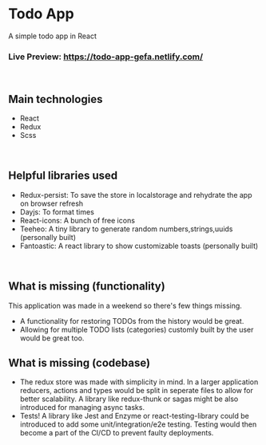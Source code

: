 # Todo App

A simple todo app in React

### Live Preview: https://todo-app-gefa.netlify.com/

<br />

## Main technologies
- React
- Redux
- Scss

<br />

## Helpful libraries used
- Redux-persist: To save the store in localstorage and rehydrate the app on browser refresh
- Dayjs: To format times
- React-icons: A bunch of free icons
- Teeheo: A tiny library to generate random numbers,strings,uuids (personally built)
- Fantoastic: A react library to show customizable toasts (personally built)

<br />

## What is missing (functionality)
This application was made in a weekend so there's few things missing.
- A functionality for restoring TODOs from the history would be great.
- Allowing for multiple TODO lists (categories) customly built by the user would be great too.

## What is missing (codebase)
- The redux store was made with simplicity in mind. In a larger application reducers, actions and types would be split in seperate files
to allow for better scalability. A library like redux-thunk or sagas might be also introduced for managing async tasks.
- Tests! A library like Jest and Enzyme or react-testing-library could be introduced to add some unit/integration/e2e testing. Testing would then become a part of the CI/CD to prevent faulty deployments.
